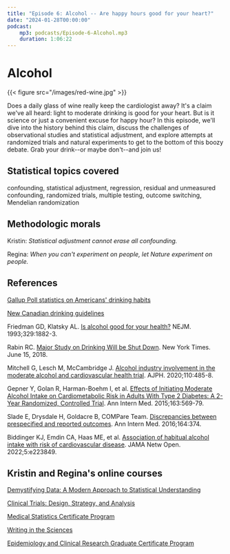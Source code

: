 ```yaml
---
title: "Episode 6: Alcohol -- Are happy hours good for your heart?"
date: "2024-01-28T00:00:00"
podcast:
    mp3: podcasts/Episode-6-Alcohol.mp3
    duration: 1:06:22
---
```


# Alcohol

{{< figure src="/images/red-wine.jpg" >}}

Does a daily glass of wine really keep the cardiologist away? It's a claim we've all heard: light to moderate drinking is good for your heart. But is it science or just a convenient excuse for happy hour? In this episode, we'll dive into the history behind this claim, discuss the challenges of observational studies and statistical adjustment, and explore attempts at randomized trials and natural experiments to get to the bottom of this boozy debate. Grab your drink--or maybe don't--and join us!

## Statistical topics covered
confounding, statistical adjustment, regression, residual and unmeasured confounding, randomized trials, multiple testing, outcome switching, Mendelian randomization

## Methodologic morals
Kristin: _Statistical adjustment cannot erase all confounding._

Regina: _When you can't experiment on people, let Nature experiment on people._

## References
[Gallup Poll statistics on Americans' drinking habits](https://news.gallup.com/poll/1582/alcohol-drinking.aspx)

[New Canadian drinking guidelines](https://www.ccsa.ca/canadas-guidance-alcohol-and-health)

Friedman GD, Klatsky AL. [Is alcohol good for your health?](https://www.nejm.org/doi/pdf/10.1056/NEJM199312163292510) NEJM. 1993;329:1882-3.

Rabin RC. [Major Study on Drinking Will be Shut Down](https://www.nytimes.com/2018/06/15/health/alcohol-nih-drinking.html). New York Times. June 15, 2018. 

Mitchell G, Lesch M, McCambridge J. [Alcohol industry involvement in the moderate alcohol and cardiovascular health trial](https://ajph.aphapublications.org/doi/full/10.2105/AJPH.2019.305508). AJPH. 2020;110:485-8. 

Gepner Y, Golan R, Harman-Boehm I, et al. [Effects of Initiating Moderate Alcohol Intake on Cardiometabolic Risk in Adults With Type 2 Diabetes: A 2-Year Randomized, Controlled Trial](https://www.acpjournals.org/doi/10.7326/M14-1650). Ann Intern Med. 2015;163:569-79.

Slade E, Drysdale H, Goldacre B, COMPare Team. [Discrepancies between prespecified and reported outcomes](https://www.acpjournals.org/doi/10.7326/L15-0614). Ann Intern Med. 2016;164:374.

Biddinger KJ, Emdin CA, Haas ME, et al. [Association of habitual alcohol intake with risk of cardiovascular disease](https://jamanetwork.com/journals/jamanetworkopen/article-abstract/2790520). JAMA Netw Open. 2022;5:e223849.


## Kristin and Regina's online courses

[Demystifying Data: A Modern Approach to Statistical Understanding](https://online.stanford.edu/courses/som-xche0033-demystifying-data-modern-approach-statistical-understanding)

[Clinical Trials: Design, Strategy, and Analysis](https://online.stanford.edu/courses/som-xche0030-clinical-trials-design-strategy-and-analysis)

[Medical Statistics Certificate Program](https://online.stanford.edu/programs/medical-statistics-program)

[Writing in the Sciences](https://www.coursera.org/learn/sciwrite)

[Epidemiology and Clinical Research Graduate Certificate Program](https://online.stanford.edu/programs/epidemiology-and-clinical-research-graduate-certificate)